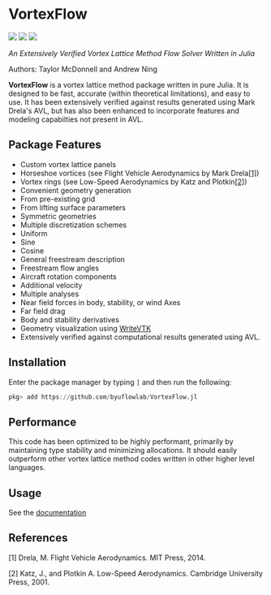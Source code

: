 # VortexFlow

[![](https://img.shields.io/badge/docs-stable-blue.svg)](https://flow.byu.edu/VortexFlow.jl/stable)
[![](https://img.shields.io/badge/docs-dev-blue.svg)](https://flow.byu.edu/VortexFlow.jl/dev)
![](https://github.com/byuflowlab/VortexFlow.jl/workflows/Run%20tests/badge.svg)

*An Extensively Verified Vortex Lattice Method Flow Solver Written in Julia*

Authors: Taylor McDonnell and Andrew Ning

**VortexFlow** is a vortex lattice method package written in pure Julia.  It is designed to be fast, accurate (within theoretical limitations), and easy to use.  It has been extensively verified against results generated using Mark Drela's AVL, but has also been enhanced to incorporate features and modeling capabilties not present in AVL.

## Package Features
 - Custom vortex lattice panels
  - Horseshoe vortices (see Flight Vehicle Aerodynamics by Mark Drela[[1]](#1))
  - Vortex rings (see Low-Speed Aerodynamics by Katz and Plotkin[[2]](#2))
 - Convenient geometry generation
  - From pre-existing grid
  - From lifting surface parameters
  - Symmetric geometries
 - Multiple discretization schemes
  - Uniform
  - Sine
  - Cosine
 - General freestream description
  - Freestream flow angles
  - Aircraft rotation components
  - Additional velocity
 - Multiple analyses
  - Near field forces in body, stability, or wind Axes
  - Far field drag
  - Body and stability derivatives
 - Geometry visualization using [WriteVTK](https://github.com/jipolanco/WriteVTK.jl)
 - Extensively verified against computational results generated using AVL.

## Installation

Enter the package manager by typing `]` and then run the following:

```julia
pkg> add https://github.com/byuflowlab/VortexFlow.jl
```

## Performance

This code has been optimized to be highly performant, primarily by maintaining type stability and minimizing allocations.  It should easily outperform other vortex lattice method codes written in other higher level languages.

## Usage

See the [documentation](https://flow.byu.edu/VortexFlow.jl/dev)

## References
<a id="1">[1]</a>
Drela, M. Flight Vehicle Aerodynamics. MIT Press, 2014.

<a id="2">[2]</a>
Katz, J., and Plotkin A. Low-Speed Aerodynamics. Cambridge University Press, 2001.

